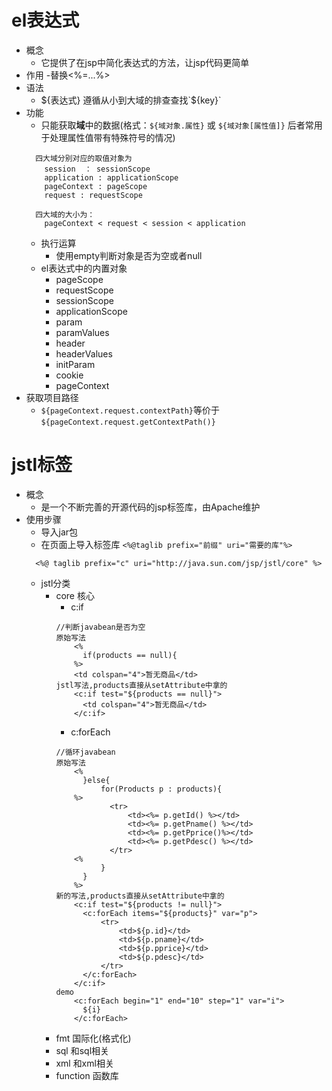 # el表达式
  - 概念
    - 它提供了在jsp中简化表达式的方法，让jsp代码更简单
  - 作用
    -替换<%=...%>
  - 语法
    - ${表达式} 遵循从小到大域的排查查找`${key}`
  - 功能
    - 只能获取**域**中的数据(格式：`${域对象.属性}` 或 `${域对象[属性值]}` 后者常用于处理属性值带有特殊符号的情况)
    ```
      四大域分别对应的取值对象为
        session  ： sessionScope
        application : applicationScope
        pageContext : pageScope
        request : requestScope

      四大域的大小为：
        pageContext < request < session < application
    ```
    - 执行运算
      - 使用empty判断对象是否为空或者null
    - el表达式中的内置对象
      - pageScope
      - requestScope
      - sessionScope
      - applicationScope
      - param
      - paramValues
      - header
      - headerValues
      - initParam
      - cookie
      - pageContext
  - 获取项目路径
    - `${pageContext.request.contextPath}`等价于`${pageContext.request.getContextPath()}`

# jstl标签
  - 概念
    - 是一个不断完善的开源代码的jsp标签库，由Apache维护
  - 使用步骤
    - 导入jar包
    - 在页面上导入标签库 `<%@taglib prefix="前缀" uri="需要的库"%>`
    ```
      <%@ taglib prefix="c" uri="http://java.sun.com/jsp/jstl/core" %>
    ```
    - jstl分类
      - core 核心
        - c:if
        ```
        //判断javabean是否为空
        原始写法
            <%
              if(products == null){
            %>
            <td colspan="4">暂无商品</td>
        jstl写法,products直接从setAttribute中拿的
            <c:if test="${products == null}">
              <td colspan="4">暂无商品</td>
            </c:if>
        ```
        - c:forEach
        ```
        //循环javabean
        原始写法
            <%
              }else{
                  for(Products p : products){
            %>
                    <tr>
                        <td><%= p.getId() %></td>
                        <td><%= p.getPname() %></td>
                        <td><%= p.getPprice()%></td>
                        <td><%= p.getPdesc() %></td>
                    </tr>
            <%
                  }
              }
            %>
        新的写法,products直接从setAttribute中拿的
            <c:if test="${products != null}">
              <c:forEach items="${products}" var="p">
                  <tr>
                      <td>${p.id}</td>
                      <td>${p.pname}</td>
                      <td>${p.pprice}</td>
                      <td>${p.pdesc}</td>
                  </tr>
              </c:forEach>
            </c:if>
        demo
            <c:forEach begin="1" end="10" step="1" var="i">
              ${i}
            </c:forEach>
        ```
      - fmt 国际化(格式化)
      - sql 和sql相关
      - xml 和xml相关
      - function 函数库
